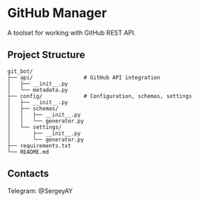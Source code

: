 # GitHub Manager

A toolset for working with GitHub REST API.

## Project Structure

```
git_bot/
├── api/                # GitHub API integration
│   ├── __init__.py
│   └── metadata.py
├── config/             # Configuration, schemas, settings
│   ├── __init__.py
│   ├── schemas/
│   │   ├── __init__.py
│   │   └── generator.py
│   └── settings/
│       ├── __init__.py
│       └── generator.py
├── requirements.txt
└── README.md
```

## Contacts
Telegram: @SergeyAY